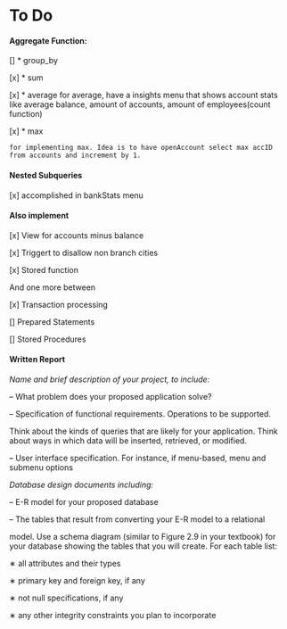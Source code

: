 # To Do

#### Aggregate Function:

[] * group_by

[x] * sum

[x] * average
    for average, have a insights menu that shows account stats like average balance, amount of accounts, amount of employees(count function)

[x] * max
    
    for implementing max. Idea is to have openAccount select max accID from accounts and increment by 1.

#### Nested Subqueries 

[x] accomplished in bankStats menu

#### Also implement

[x] View for accounts minus balance

[x] Triggert to disallow non branch cities

[x] Stored function

And one more between

[x] Transaction processing

[] Prepared Statements

[] Stored Procedures


#### Written Report

*Name and brief description of your project, to include:*

– What problem does your proposed application solve?

– Specification of functional requirements. Operations to be supported.

Think about the kinds of queries that are likely for your application. Think
about ways in which data will be inserted, retrieved, or modified.

– User interface specification. For instance, if menu-based, menu and submenu options

*Database design documents including:*

– E-R model for your proposed database

– The tables that result from converting your E-R model to a relational

model. Use a schema diagram (similar to Figure 2.9 in your textbook) for
your database showing the tables that you will create. For each table list:

∗ all attributes and their types

∗ primary key and foreign key, if any

∗ not null specifications, if any

∗ any other integrity constraints you plan to incorporate
